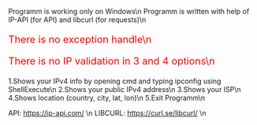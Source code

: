 Programm is working only on Windows\n
Programm is written with help of IP-API (for API) and libcurl (for requests)\n

<p style="color:red; font-size: 20px;">There is no exception handle\n</p>
<p style="color:red; font-size: 20px;">There is no IP validation in 3 and 4 options\n</p>

1.Shows your IPv4 info by opening cmd and typing ipconfig using ShellExecute\n
2.Shows your public IPv4 address\n
3.Shows your ISP\n
4.Shows location (country, city, lat, lon)\n
5.Exit Programm\n

API: https://ip-api.com/ \n
LIBCURL: https://curl.se/libcurl/ \n
